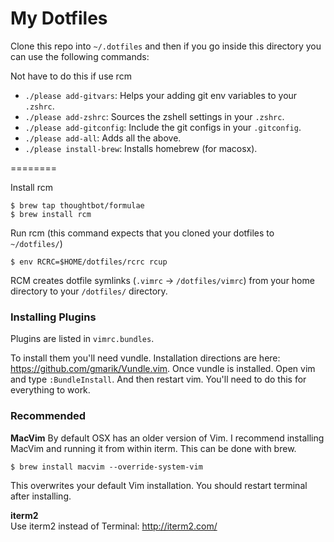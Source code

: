 My Dotfiles
===========

Clone this repo into `~/.dotfiles` and then if you go inside this directory you
can use the following commands:


Not have to do this if use rcm

- `./please add-gitvars`: Helps your adding git env variables to your `.zshrc`.
- `./please add-zshrc`: Sources the zshell settings in your `.zshrc`.
- `./please add-gitconfig`: Include the git configs in your `.gitconfig`.
- `./please add-all`: Adds all the above.
- `./please install-brew`: Installs homebrew (for macosx).



========

Install rcm

```
$ brew tap thoughtbot/formulae
$ brew install rcm
```

Run rcm (this command expects that you cloned your dotfiles to `~/dotfiles/`)
```
$ env RCRC=$HOME/dotfiles/rcrc rcup
```
RCM creates dotfile symlinks (`.vimrc` -> `/dotfiles/vimrc`) from your home directory to your `/dotfiles/` directory.


### Installing Plugins
Plugins are listed in `vimrc.bundles`.

To install them you'll need vundle. Installation directions are here: https://github.com/gmarik/Vundle.vim.
Once vundle is installed. Open vim and type `:BundleInstall`. And then restart vim. You'll need to do this for everything to work.


### Recommended

**MacVim**
By default OSX has an older version of Vim. I recommend installing MacVim and running it from within iterm. This can be done with brew.
```
$ brew install macvim --override-system-vim
```
This overwrites your default Vim installation. You should restart terminal after installing.

**iterm2**  
Use iterm2 instead of Terminal: http://iterm2.com/